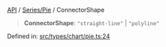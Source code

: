 [API](../../../overview.md) / [Series/Pie](../overview.md) / ConnectorShape

> **ConnectorShape**: `"straight-line"` \| `"polyline"`

Defined in: [src/types/chart/pie.ts:24](https://github.com/gravity-ui/charts/blob/6aea3bcf86facdd4a019a7e612d7ac7e27006c35/src/types/chart/pie.ts#L24)
